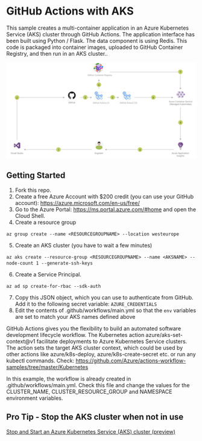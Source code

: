 # GitHub Actions with AKS

This sample creates a multi-container application in an Azure Kubernetes Service (AKS) cluster through GitHub Actions. The application interface has been built using Python / Flask. The data component is using Redis. This code is packaged into container images, uploaded to GitHub Container Registry, and then run in an AKS cluster..

![diagram](screenshot.png "Diagram")

## Getting Started

1) Fork this repo.
2) Create a free Azure Account with $200 credit (you can use your GitHub account): https://azure.microsoft.com/en-us/free/
3) Go to the Azure Portal: https://ms.portal.azure.com/#home and open the Cloud Shell.
4) Create a resource group
```
az group create --name <RESOURCEGROUPNAME> --location westeurope
```
5) Create an AKS cluster (you have to wait a few minutes)
```
az aks create --resource-group <RESOURCEGROUPNAME> --name <AKSNAME> --node-count 1 --generate-ssh-keys 
```
6) Create a Service Principal.
```
az ad sp create-for-rbac --sdk-auth
```
7) Copy this JSON object, which you can use to authenticate from GitHub. Add it to the following secret variable:
`AZURE_CREDENTIALS`
8) Edit the contents of .github/workflows/main.yml so that the `env` variables are set to match your AKS names defined above

GitHub Actions gives you the flexibility to build an automated software development lifecycle workflow. The Kubernetes action azure/aks-set-context@v1 facilitate deployments to Azure Kubernetes Service clusters. The action sets the target AKS cluster context, which could be used by other actions like azure/k8s-deploy, azure/k8s-create-secret etc. or run any kubectl commands. Check: https://github.com/Azure/actions-workflow-samples/tree/master/Kubernetes

In this example, the workflow is already created in .github/workflows/main.yml. Check this file and change the values for the CLUSTER_NAME, CLUSTER_RESOURCE_GROUP and NAMESPACE environment variables. 

## Pro Tip - Stop the AKS cluster when not in use

[Stop and Start an Azure Kubernetes Service (AKS) cluster (preview)](https://docs.microsoft.com/en-gb/azure/aks/start-stop-cluster)
